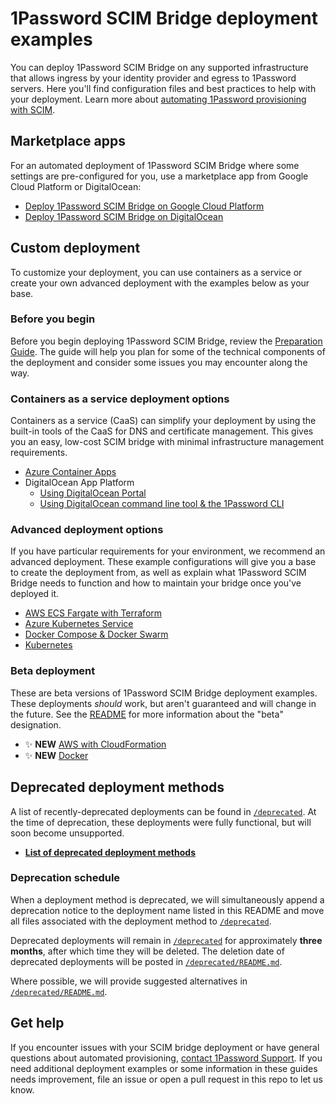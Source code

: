 # 1Password SCIM Bridge deployment examples

You can deploy 1Password SCIM Bridge on any supported infrastructure that allows ingress by your identity provider and egress to 1Password servers. Here you'll find configuration files and best practices to help with your deployment. Learn more about [automating 1Password provisioning with SCIM](https://support.1password.com/scim/).

## Marketplace apps

For an automated deployment of 1Password SCIM Bridge where some settings are pre-configured for you, use a marketplace app from Google Cloud Platform or DigitalOcean:

- [Deploy 1Password SCIM Bridge on Google Cloud Platform](https://support.1password.com/scim-deploy-gcp/)
- [Deploy 1Password SCIM Bridge on DigitalOcean](https://support.1password.com/scim-deploy-digitalocean/)

## Custom deployment

To customize your deployment, you can use containers as a service or create your own advanced deployment with the examples below as your base.

### Before you begin

Before you begin deploying 1Password SCIM Bridge, review the [Preparation Guide](/PREPARATION.md). The guide will help you plan for some of the technical components of the deployment and consider some issues you may encounter along the way.

### Containers as a service deployment options

Containers as a service (CaaS) can simplify your deployment by using the built-in tools of the CaaS for DNS and certificate management. This gives you an easy, low-cost SCIM bridge with minimal infrastructure management requirements.

- [Azure Container Apps](/azure-container-apps)
- DigitalOcean App Platform 
  - [Using DigitalOcean Portal](https://support.1password.com/cs/scim-deploy-digitalocean-ap/)
  - [Using DigitalOcean command line tool & the 1Password CLI](/do-app-platform-op-cli) 

### Advanced deployment options
If you have particular requirements for your environment, we recommend an advanced deployment. These example configurations will give you a base to create the deployment from, as well as explain what 1Password SCIM Bridge needs to function and how to maintain your bridge once you've deployed it.

- [AWS ECS Fargate with Terraform](/aws-ecsfargate-terraform)
- [Azure Kubernetes Service](https://support.1password.com/scim-deploy-azure/)
- [Docker Compose & Docker Swarm](/docker)
- [Kubernetes](/kubernetes)

### Beta deployment

These are beta versions of 1Password SCIM Bridge deployment examples. These deployments _should_ work, but aren't guaranteed and will change in the future. See the [README](./beta/README.md) for more information about the "beta" designation.

- ✨ **NEW** [AWS with CloudFormation](/beta/aws-ecsfargate-cfn)
- ✨ **NEW** [Docker](/beta/docker)

## Deprecated deployment methods

A list of recently-deprecated deployments can be found in [`/deprecated`](./deprecated/). At the time of deprecation, these deployments were fully functional, but will soon become unsupported.

- [**List of deprecated deployment methods**](./deprecated/README.md#deprecated-deployments)

### Deprecation schedule

When a deployment method is deprecated, we will simultaneously append a deprecation notice to the deployment name listed in this README and move all files associated with the deployment method to [`/deprecated`](./deprecated/).

Deprecated deployments will remain in [`/deprecated`](./deprecated/) for approximately **three months**, after which time they will be deleted. The deletion date of deprecated deployments will be posted in [`/deprecated/README.md`](./deprecated/README.md).

Where possible, we will provide suggested alternatives in [`/deprecated/README.md`](./deprecated/README.md).

## Get help

If you encounter issues with your SCIM bridge deployment or have general questions about automated provisioning, [contact 1Password Support](https://support.1password.com/contact/). If you need additional deployment examples or some information in these guides needs improvement, file an issue or open a pull request in this repo to let us know.
